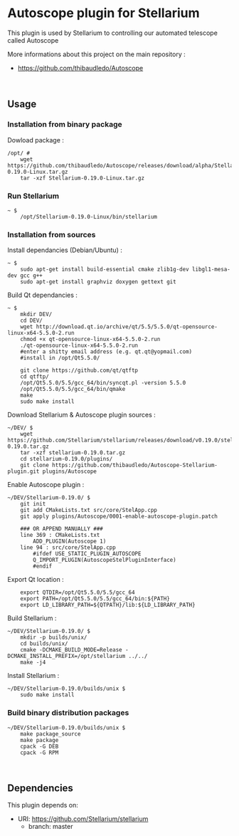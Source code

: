 # Autoscope plugin for Stellarium

This plugin is used by Stellarium to controlling our automated telescope called Autoscope

More informations about this project on the main repository :

- https://github.com/thibaudledo/Autoscope

<br>

## Usage

### Installation from binary package
Dowload package :

```
/opt/ #
    wget https://github.com/thibaudledo/Autoscope/releases/download/alpha/Stellarium-0.19.0-Linux.tar.gz
    tar -xzf Stellarium-0.19.0-Linux.tar.gz
```
  
### Run Stellarium

```
~ $
    /opt/Stellarium-0.19.0-Linux/bin/stellarium
```

### Installation from sources

Install dependancies (Debian/Ubuntu) :

```
~ $
    sudo apt-get install build-essential cmake zlib1g-dev libgl1-mesa-dev gcc g++
    sudo apt-get install graphviz doxygen gettext git
```

Build Qt dependancies :

```
~ $
    mkdir DEV/
    cd DEV/
    wget http://download.qt.io/archive/qt/5.5/5.5.0/qt-opensource-linux-x64-5.5.0-2.run
    chmod +x qt-opensource-linux-x64-5.5.0-2.run
    ./qt-opensource-linux-x64-5.5.0-2.run
    #enter a shitty email address (e.g. qt.qt@yopmail.com)
    #install in /opt/Qt5.5.0/

    git clone https://github.com/qt/qtftp
    cd qtftp/
    /opt/Qt5.5.0/5.5/gcc_64/bin/syncqt.pl -version 5.5.0
    /opt/Qt5.5.0/5.5/gcc_64/bin/qmake
    make
    sudo make install
```

Download Stellarium & Autoscope plugin sources :

```
~/DEV/ $
    wget https://github.com/Stellarium/stellarium/releases/download/v0.19.0/stellarium-0.19.0.tar.gz
    tar -xzf stellarium-0.19.0.tar.gz
    cd stellarium-0.19.0/plugins/
    git clone https://github.com/thibaudledo/Autoscope-Stellarium-plugin.git plugins/Autoscope
```

Enable Autoscope plugin :

```
~/DEV/Stellarium-0.19.0/ $
    git init
    git add CMakeLists.txt src/core/StelApp.cpp
    git apply plugins/Autoscope/0001-enable-autoscope-plugin.patch

    ### OR APPEND MANUALLY ###
    line 369 : CMakeLists.txt
        ADD_PLUGIN(Autoscope 1)
    line 94 : src/core/StelApp.cpp
        #ifdef USE_STATIC_PLUGIN_AUTOSCOPE
        Q_IMPORT_PLUGIN(AutoscopeStelPluginInterface)
        #endif
```

Export Qt location :

```
    export QTDIR=/opt/Qt5.5.0/5.5/gcc_64
    export PATH=/opt/Qt5.5.0/5.5/gcc_64/bin:${PATH}
    export LD_LIBRARY_PATH=${QTPATH}/lib:${LD_LIBRARY_PATH}
```

Build Stellarium :

```
~/DEV/Stellarium-0.19.0/ $
    mkdir -p builds/unix/
    cd builds/unix/
    cmake -DCMAKE_BUILD_MODE=Release -DCMAKE_INSTALL_PREFIX=/opt/stellarium ../../
    make -j4
```

Install Stellarium :

```
~/DEV/Stellarium-0.19.0/builds/unix $
    sudo make install
```

### Build binary distribution packages

```
~/DEV/Stellarium-0.19.0/builds/unix $
    make package_source
    make package
    cpack -G DEB
    cpack -G RPM
```

<br>

## Dependencies

This plugin depends on:

* URI: https://github.com/Stellarium/stellarium
  * branch: master


